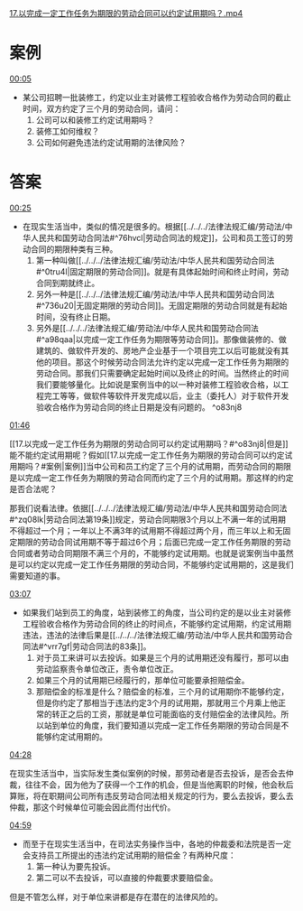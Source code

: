 [17.以完成一定工作任务为期限的劳动合同可以约定试用期吗？.mp4](file:///E:%5C法律实务%5CA314【游本春】【20小时200讲】劳动纠纷维权指南及企业风控管控宝典（200讲劳动合同签订法律风险防范与合规管理）%5C17.以完成一定工作任务为期限的劳动合同可以约定试用期吗？.mp4)
# 案例
[00:05](file:///E:%5C法律实务%5CA314【游本春】【20小时200讲】劳动纠纷维权指南及企业风控管控宝典（200讲劳动合同签订法律风险防范与合规管理）%5C17.以完成一定工作任务为期限的劳动合同可以约定试用期吗？.mp4#t=00:05)

- 某公司招聘一批装修工，约定以业主对装修工程验收合格作为劳动合同的截止时间，双方约定了三个月的劳动合同，请问：
	1. 公司可以和装修工约定试用期吗？
	2. 装修工如何维权？
	3. 公司如何避免违法约定试用期的法律风险？
# 答案
[00:25](file:///E:%5C法律实务%5CA314【游本春】【20小时200讲】劳动纠纷维权指南及企业风控管控宝典（200讲劳动合同签订法律风险防范与合规管理）%5C17.以完成一定工作任务为期限的劳动合同可以约定试用期吗？.mp4#t=00:25)

- 在现实生活当中，类似的情况是很多的。根据[[../../../法律法规汇编/劳动法/中华人民共和国劳动合同法#^76hvcl|劳动合同法的规定]]，公司和员工签订的劳动合同的期限种类有三种。
	1. 第一种叫做[[../../../法律法规汇编/劳动法/中华人民共和国劳动合同法#^0tru4l|固定期限的劳动合同]]。就是有具体起始时间和终止时间，劳动合同到期就终止。
	2. 另外一种是[[../../../法律法规汇编/劳动法/中华人民共和国劳动合同法#^736u20|无固定期限的劳动合同]]。无固定期限的劳动合同就是有起始时间，没有终止日期。
	3. 另外是[[../../../法律法规汇编/劳动法/中华人民共和国劳动合同法#^a98qaa|以完成一定工作任务为期限等劳动合同]]。那像做装修的、做建筑的、做软件开发的、房地产企业基于一个项目完工以后可能就没有其他的项目。那这个时候劳动合同法允许约定以完成一定工作任务为期限的劳动合同。那我们只需要确定起始时间以及终止的时间。当然终止的时间我们要能够量化。比如说是案例当中的以一种对装修工程验收合格，以工程完工等等，做软件等软件开发完成以后，业主（委托人）对于软件开发验收合格作为劳动合同的终止日期是没有问题的。 ^o83nj8

[01:46](file:///E:%5C法律实务%5CA314【游本春】【20小时200讲】劳动纠纷维权指南及企业风控管控宝典（200讲劳动合同签订法律风险防范与合规管理）%5C17.以完成一定工作任务为期限的劳动合同可以约定试用期吗？.mp4#t=01:46)

[[17.以完成一定工作任务为期限的劳动合同可以约定试用期吗？#^o83nj8|但是]]能不能约定试用期呢？假如[[17.以完成一定工作任务为期限的劳动合同可以约定试用期吗？#案例|案例]]当中公司和员工约定了三个月的试用期，而劳动合同的期限是以完成一定工作任务为期限的劳动合同而约定了三个月的试用期。那这样的约定是否合法呢？

那我们说看法律。依据[[../../../法律法规汇编/劳动法/中华人民共和国劳动合同法#^zq08lk|劳动合同法第19条]]规定，劳动合同期限3个月以上不满一年的试用期不得超过一个月；一年以上不满3年的试用期不得超过两个月，而三年以上和无固定期限的劳动合同试用期不等于超过6个月；后面已完成一定工作任务期限的劳动合同或者劳动合同期限不满三个月的，不能够约定试用期。也就是说案例当中虽然是可以约定以完成一定工作任务期限的劳动合同，不能够约定试用期的，这是我们需要知道的事。

[03:07](file:///E:/%5C%E6%B3%95%E5%BE%8B%E5%AE%9E%E5%8A%A1%5CA314%E3%80%90%E6%B8%B8%E6%9C%AC%E6%98%A5%E3%80%91%E3%80%9020%E5%B0%8F%E6%97%B6200%E8%AE%B2%E3%80%91%E5%8A%B3%E5%8A%A8%E7%BA%A0%E7%BA%B7%E7%BB%B4%E6%9D%83%E6%8C%87%E5%8D%97%E5%8F%8A%E4%BC%81%E4%B8%9A%E9%A3%8E%E6%8E%A7%E7%AE%A1%E6%8E%A7%E5%AE%9D%E5%85%B8%EF%BC%88200%E8%AE%B2%E5%8A%B3%E5%8A%A8%E5%90%88%E5%90%8C%E7%AD%BE%E8%AE%A2%E6%B3%95%E5%BE%8B%E9%A3%8E%E9%99%A9%E9%98%B2%E8%8C%83%E4%B8%8E%E5%90%88%E8%A7%84%E7%AE%A1%E7%90%86%EF%BC%89%5C17.%E4%BB%A5%E5%AE%8C%E6%88%90%E4%B8%80%E5%AE%9A%E5%B7%A5%E4%BD%9C%E4%BB%BB%E5%8A%A1%E4%B8%BA%E6%9C%9F%E9%99%90%E7%9A%84%E5%8A%B3%E5%8A%A8%E5%90%88%E5%90%8C%E5%8F%AF%E4%BB%A5%E7%BA%A6%E5%AE%9A%E8%AF%95%E7%94%A8%E6%9C%9F%E5%90%97%EF%BC%9F.mp4#t=187.37178)

- 如果我们站到员工的角度，站到装修工的角度，当公司约定的是以业主对装修工程验收合格作为劳动合同的终止的时间点，不能够约定试用期，约定试用期违法，违法的法律后果是[[../../../法律法规汇编/劳动法/中华人民共和国劳动合同法#^vrr7gf|劳动合同法的83条]]。
	1. 对于员工来讲可以去投诉。如果是三个月的试用期还没有履行，那可以由劳动监察责令单位改正，责令单位改正。
	2. 如果三个月的试用期已经履行的，那单位可能要承担赔偿金。
	3. 那赔偿金的标准是什么？赔偿金的标准，三个月的试用期你不能够约定，但是你约定了那相当于违法约定3个月的试用期，那就用三个月乘上他正常的转正之后的工资，那就是单位可能面临的支付赔偿金的法律风险。所以站到单位的角度，我们要知道以完成一定工作任务期限的劳动合同是不能够约定试用期的。

[04:28](file:///E:%5C法律实务%5CA314【游本春】【20小时200讲】劳动纠纷维权指南及企业风控管控宝典（200讲劳动合同签订法律风险防范与合规管理）%5C17.以完成一定工作任务为期限的劳动合同可以约定试用期吗？.mp4#t=04:28)

在现实生活当中，当实际发生类似案例的时候，那劳动者是否去投诉，是否会去仲裁，往往不会，因为他为了获得一个工作的机会，但是当他离职的时候，他会秋后算账，将在职期间公司所有违反劳动合同法相关规定的行为，要么去投诉，要么去仲裁，那这个时候单位可能会因此而付出代价。

[04:59](file:///E:%5C法律实务%5CA314【游本春】【20小时200讲】劳动纠纷维权指南及企业风控管控宝典（200讲劳动合同签订法律风险防范与合规管理）%5C17.以完成一定工作任务为期限的劳动合同可以约定试用期吗？.mp4#t=04:59)

- 而至于在现实生活当中，在司法实务操作当中，各地的仲裁委和法院是否一定会支持员工所提出的违法约定试用期的赔偿金？有两种尺度：
	1. 第一种认为要先投诉。
	2. 第二可以不去投诉，可以直接的仲裁要求要赔偿金。

但是不管怎么样，对于单位来讲都是存在潜在的法律风险的。